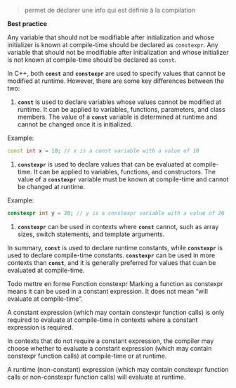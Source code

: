 >permet de déclarer une info qui est définie à la compilation

**Best practice**

Any variable that should not be modifiable after initialization and whose initializer is known at compile-time should be declared as `constexpr`. Any variable that should not be modifiable after initialization and whose initializer is not known at compile-time should be declared as `const`.

In C++, both **`const`** and **`constexpr`** are used to specify values that cannot be modified at runtime. However, there are some key differences between the two:

1. **`const`** is used to declare variables whose values cannot be modified at runtime. It can be applied to variables, functions, parameters, and class members. The value of a **`const`** variable is determined at runtime and cannot be changed once it is initialized.

Example:

```cpp
const int x = 10; // x is a const variable with a value of 10
```

1. **`constexpr`** is used to declare values that can be evaluated at compile-time. It can be applied to variables, functions, and constructors. The value of a **`constexpr`** variable must be known at compile-time and cannot be changed at runtime.

Example:

```cpp
constexpr int y = 20; // y is a constexpr variable with a value of 20

```

1. **`constexpr`** can be used in contexts where **`const`** cannot, such as array sizes, switch statements, and template arguments.

In summary, **`const`** is used to declare runtime constants, while **`constexpr`** is used to declare compile-time constants. **`constexpr`** can be used in more contexts than **`const`**, and it is generally preferred for values that cuan be evaluated at compile-time.

Todo mettre en forme 
Fonction constexpr
Marking a function as constexpr means it can be used in a constant expression. It does not mean “will evaluate at compile-time”.

A constant expression (which may contain constexpr function calls) is only required to evaluate at compile-time in contexts where a constant expression is required.

In contexts that do not require a constant expression, the compiler may choose whether to evaluate a constant expression (which may contain constexpr function calls) at compile-time or at runtime.

A runtime (non-constant) expression (which may contain constexpr function calls or non-constexpr function calls) will evaluate at runtime.
